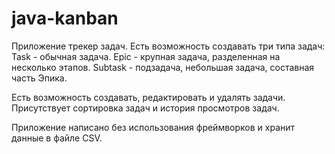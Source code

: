 # java-kanban

Приложение трекер задач. Есть возможность создавать три типа задач:
Task - обычная задача.
Epic - крупная задача, разделенная на несколько этапов.
Subtask - подзадача, небольшая задача, составная часть Эпика.

Есть возможность создавать, редактировать и удалять задачи.
Присутствует сортировка задач и история просмотров задач.

Приложение написано без использования фреймворков и хранит данные в файле CSV.

